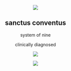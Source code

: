 
<div align="center">
  
  <img src="https://64.media.tumblr.com/f0f51fb2bd564a18706ca97f37e28b01/ab09cd1168144eed-3c/s640x960/34419b2c77617a16e9a079e67a4b5998b2167413.pnj"> </img>

  <h2>sanctus conventus</h2>
</div>

<div align="center">
system of nine
  
clinically diagnosed

<img src="https://64.media.tumblr.com/f0f51fb2bd564a18706ca97f37e28b01/ab09cd1168144eed-3c/s640x960/34419b2c77617a16e9a079e67a4b5998b2167413.pnj"> </img>

  ![](https://komarev.com/ghpvc/?username=sanctusconventus&color=lightgrey)
</div>

